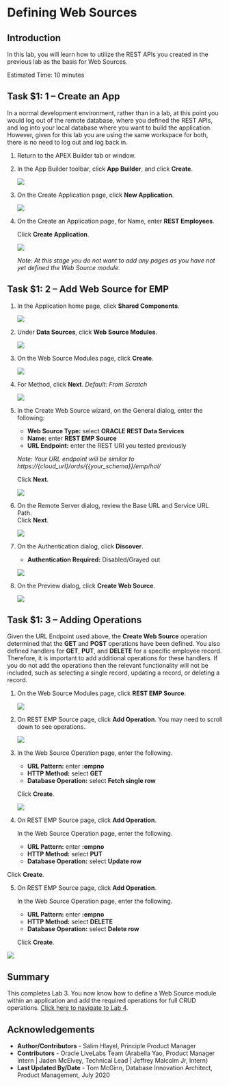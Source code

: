 # Defining Web Sources

## Introduction
In this lab, you will learn how to utilize the REST APIs you created in the previous lab as the basis for Web Sources.

Estimated Time: 10 minutes

## **Task $1: 1** – Create an App  
In a normal development environment, rather than in a lab, at this point you would log out of the remote database, where you defined the REST APIs, and log into your local database where you want to build the application. However, given for this lab you are using the same workspace for both, there is no need to log out and log back in.

1. Return to the APEX Builder tab or window.
2. In the App Builder toolbar, click **App Builder**, and click **Create**.

    ![](images/go-create.png " ")

3. On the Create Application page, click **New Application**.

    ![](images/new-app.png " ")

4. On the Create an Application page, for Name, enter **REST Employees**.

    Click **Create Application**.

    ![](images/create-app.png " ")

    *Note: At this stage you do not want to add any pages as you have not yet defined the Web Source module.*

## **Task $1: 2** – Add Web Source for EMP

1. In the Application home page, click **Shared Components**.

    ![](images/go-shared.png " ")

2. Under **Data Sources**, click **Web Source Modules**.

    ![](images/go-web-source.png " ")

3. On the Web Source Modules page, click **Create**.

    ![](images/create-web-source-module.png " ")

4. For Method, click **Next**. *Default: From Scratch*

    ![](images/create-web-source-module2.png " ")

5. In the Create Web Source wizard, on the General dialog, enter the following:
    - **Web Source Type:** select **ORACLE REST Data Services**
    - **Name:** enter **REST EMP Source**
    - **URL Endpoint:** enter the REST URI you tested previously

    *Note: Your URL endpoint will be similar to https://{cloud\_url}/ords/{{your_schema}}/emp/hol/*

    Click **Next**.

    ![](images/set-url.png " ")

6. On the Remote Server dialog, review the Base URL and Service URL Path.   
    Click **Next**.

    ![](images/review-urls.png " ")

7. On the Authentication dialog, click **Discover**.

    - **Authentication Required:** Disabled/Grayed out

    ![](images/discover.png " ")

8. On the Preview dialog, click **Create Web Source**.

    ![](images/create-web-source.png " ")

## **Task $1: 3** – Adding Operations
Given the URL Endpoint used above, the **Create Web Source** operation determined that the **GET** and **POST** operations have been defined. You also defined handlers for **GET**, **PUT**, and **DELETE** for a specific employee record. Therefore, it is important to add additional operations for these handlers. If you do not add the operations then the relevant functionality will not be included, such as selecting a single record, updating a record, or deleting a record.

1. On the Web Source Modules page, click **REST EMP Source**.

    ![](images/edit-web-source.png " ")

2. On REST EMP Source page, click **Add Operation**. You may need to scroll down to see operations.

    ![](images/add-operation.png " ")

3. In the Web Source Operation page, enter the following.
    - **URL Pattern:** enter **:empno**
    - **HTTP Method:** select **GET**
    - **Database Operation:** select **Fetch single row**

    Click **Create**.

    ![](images/add-get.png " ")

4. On REST EMP Source page, click **Add Operation**.

    In the Web Source Operation page, enter the following.
    - **URL Pattern:** enter **:empno**
    - **HTTP Method:** select **PUT**
    - **Database Operation:** select **Update row**

  Click **Create**.

5. On REST EMP Source page, click **Add Operation**.

    In the Web Source Operation page, enter the following.
     - **URL Pattern:** enter **:empno**
     - **HTTP Method:** select **DELETE**
     - **Database Operation:** select **Delete row**

   Click **Create**.

![](images/all-operations.png " ")


## **Summary**
This completes Lab 3. You now know how to define a Web Source module within an application and add the required operations for full CRUD operations. [Click here to navigate to Lab 4](?lab=lab-4-creating-pages).

## **Acknowledgements**

 - **Author/Contributors** -  Salim Hlayel, Principle Product Manager
 - **Contributors** - Oracle LiveLabs Team (Arabella Yao, Product Manager Intern | Jaden McElvey, Technical Lead | Jeffrey Malcolm Jr, Intern)
 - **Last Updated By/Date** - Tom McGinn, Database Innovation Architect, Product Management, July 2020

